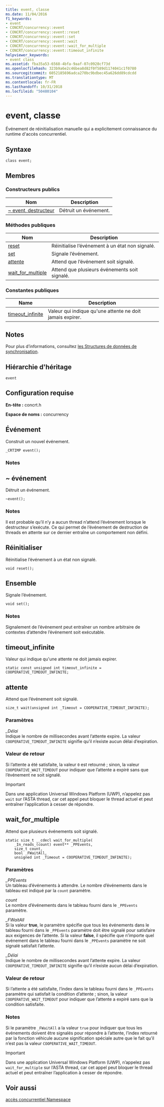 ```yaml
---
title: event, classe
ms.date: 11/04/2016
f1_keywords:
- event
- CONCRT/concurrency::event
- CONCRT/concurrency::event::reset
- CONCRT/concurrency::event::set
- CONCRT/concurrency::event::wait
- CONCRT/concurrency::event::wait_for_multiple
- CONCRT/concurrency::event::timeout_infinite
helpviewer_keywords:
- event class
ms.assetid: fba35a53-6568-4bfa-9aaf-07c0928cf73d
ms.openlocfilehash: 323b9a6e2c46bea8d82f0f589d1174041c1f0780
ms.sourcegitcommit: 6052185696adca270bc9bdbec45a626dd89cdcdd
ms.translationtype: MT
ms.contentlocale: fr-FR
ms.lasthandoff: 10/31/2018
ms.locfileid: "50480104"
---
```

# <a name="event-class"></a>event, classe

Événement de réinitialisation manuelle qui a explicitement connaissance du runtime d'accès concurrentiel.

## <a name="syntax"></a>Syntaxe

```
class event;
```

## <a name="members"></a>Membres

### <a name="public-constructors"></a>Constructeurs publics

|Nom|Description|
|----------|-----------------|
|[~ event, destructeur](#dtor)|Détruit un événement.|

### <a name="public-methods"></a>M&#233;thodes publiques

|Nom|Description|
|----------|-----------------|
|[reset](#reset)|Réinitialise l’événement à un état non signalé.|
|[set](#set)|Signale l’événement.|
|[attente](#wait)|Attend que l’événement soit signalé.|
|[wait_for_multiple](#wait_for_multiple)|Attend que plusieurs événements soit signalé.|

### <a name="public-constants"></a>Constantes publiques

|Name|Description|
|----------|-----------------|
|[timeout_infinite](#timeout_infinite)|Valeur qui indique qu'une attente ne doit jamais expirer.|

## <a name="remarks"></a>Notes

Pour plus d’informations, consultez [les Structures de données de synchronisation](../../../parallel/concrt/synchronization-data-structures.md).

## <a name="inheritance-hierarchy"></a>Hiérarchie d'héritage

`event`

## <a name="requirements"></a>Configuration requise

**En-tête :** concrt.h

**Espace de noms :** concurrency

##  <a name="ctor"></a> Événement

Construit un nouvel événement.

```
_CRTIMP event();
```

### <a name="remarks"></a>Notes

##  <a name="dtor"></a> ~ événement

Détruit un événement.

```
~event();
```

### <a name="remarks"></a>Notes

Il est probable qu’il n’y a aucun thread n’attend l’événement lorsque le destructeur s’exécute. Ce qui permet de l’événement de destruction de threads en attente sur ce dernier entraîne un comportement non défini.

##  <a name="reset"></a> Réinitialiser

Réinitialise l’événement à un état non signalé.

```
void reset();
```

##  <a name="set"></a> Ensemble

Signale l’événement.

```
void set();
```

### <a name="remarks"></a>Notes

Signalement de l’événement peut entraîner un nombre arbitraire de contextes d’attendre l’événement soit exécutable.

##  <a name="timeout_infinite"></a> timeout_infinite

Valeur qui indique qu'une attente ne doit jamais expirer.

```
static const unsigned int timeout_infinite = COOPERATIVE_TIMEOUT_INFINITE;
```

##  <a name="wait"></a> attente

Attend que l’événement soit signalé.

```
size_t wait(unsigned int _Timeout = COOPERATIVE_TIMEOUT_INFINITE);
```

### <a name="parameters"></a>Paramètres

*_Délai*<br/>
Indique le nombre de millisecondes avant l’attente expire. La valeur `COOPERATIVE_TIMEOUT_INFINITE` signifie qu’il n’existe aucun délai d’expiration.

### <a name="return-value"></a>Valeur de retour

Si l’attente a été satisfaite, la valeur `0` est retourné ; sinon, la valeur `COOPERATIVE_WAIT_TIMEOUT` pour indiquer que l’attente a expiré sans que l’événement ne soit signalé.

> [!IMPORTANT]
>  Dans une application Universal Windows Platform (UWP), n’appelez pas `wait` sur l’ASTA thread, car cet appel peut bloquer le thread actuel et peut entraîner l’application à cesser de répondre.

##  <a name="wait_for_multiple"></a> wait_for_multiple

Attend que plusieurs événements soit signalé.

```
static size_t __cdecl wait_for_multiple(
    _In_reads_(count) event** _PPEvents,
    size_t count,
    bool _FWaitAll,
    unsigned int _Timeout = COOPERATIVE_TIMEOUT_INFINITE);
```

### <a name="parameters"></a>Paramètres

*_PPEvents*<br/>
Un tableau d’événements à attendre. Le nombre d’événements dans le tableau est indiqué par la `count` paramètre.

*count*<br/>
Le nombre d’événements dans le tableau fourni dans le `_PPEvents` paramètre.

*_FWaitAll*<br/>
Si la valeur **true**, le paramètre spécifie que tous les événements dans le tableau fourni dans le `_PPEvents` paramètre doit être signalé pour satisfaire aux exigences de l’attente. Si la valeur **false**, il spécifie que n’importe quel événement dans le tableau fourni dans le `_PPEvents` paramètre ne soit signalé satisfait l’attente.

*_Délai*<br/>
Indique le nombre de millisecondes avant l’attente expire. La valeur `COOPERATIVE_TIMEOUT_INFINITE` signifie qu’il n’existe aucun délai d’expiration.

### <a name="return-value"></a>Valeur de retour

Si l’attente a été satisfaite, l’index dans le tableau fourni dans le `_PPEvents` paramètre qui satisfait la condition d’attente ; sinon, la valeur `COOPERATIVE_WAIT_TIMEOUT` pour indiquer que l’attente a expiré sans que la condition satisfaite.

### <a name="remarks"></a>Notes

Si le paramètre `_FWaitAll` a la valeur `true` pour indiquer que tous les événements doivent être signalés pour répondre à l’attente, l’index retourné par la fonction véhicule aucune signification spéciale autre que le fait qu’il n’est pas la valeur `COOPERATIVE_WAIT_TIMEOUT`.

> [!IMPORTANT]
> Dans une application Universal Windows Platform (UWP), n’appelez pas `wait_for_multiple` sur l’ASTA thread, car cet appel peut bloquer le thread actuel et peut entraîner l’application à cesser de répondre.

## <a name="see-also"></a>Voir aussi

[accès concurrentiel Namespace](concurrency-namespace.md)
